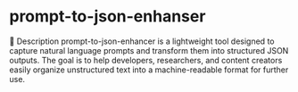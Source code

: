 # prompt-to-json-enhanser
📌 Description  prompt-to-json-enhancer is a lightweight tool designed to capture natural language prompts and transform them into structured JSON outputs. The goal is to help developers, researchers, and content creators easily organize unstructured text into a machine-readable format for further use.
